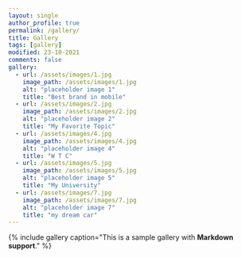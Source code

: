 ```yaml
---
layout: single
author_profile: true
permalink: /gallery/
title: Gallery
tags: [gallery]
modified: 23-10-2021
comments: false
gallery:
  - url: /assets/images/1.jpg
    image_path: /assets/images/1.jpg
    alt: "placeholder image 1"
    title: "Best brand in mobile"
  - url: /assets/images/2.jpg
    image_path: /assets/images/2.jpg
    alt: "placeholder image 2"
    title: "My Favorite Topic"
  - url: /assets/images/4.jpg
    image_path: /assets/images/4.jpg
    alt: "placeholder image 4"
    title: "W T C"
  - url: /assets/images/5.jpg
    image_path: /assets/images/5.jpg
    alt: "placeholder image 5"
    title: "My University"
  - url: /assets/images/7.jpg
    image_path: /assets/images/7.jpg
    alt: "placeholder image 7"
    title: "my dream car"
---
```


{% include gallery caption="This is a sample gallery with **Markdown support**." %}

